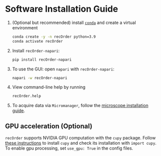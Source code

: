 # Software Installation Guide

1. (Optional but recommended) install [`conda`](https://github.com/conda-forge/miniforge) and create a virtual environment  

    ```sh
    conda create -y -n recOrder python=3.9
    conda activate recOrder
    ```

2. Install `recOrder-napari`:

    ```sh
    pip install recOrder-napari
    ```

3. To use the GUI: open `napari` with `recOrder-napari`:

    ```sh
    napari -w recOrder-napari
    ```

4. View command-line help by running

    ```sh
    recOrder.help
    ```

5. To acquire data via `Micromanager`, follow the [microscope installation guide](./microscope-installation-guide.md).

## GPU acceleration (Optional)

`recOrder` supports NVIDIA GPU computation with the `cupy` package. Follow [these instructions](https://github.com/cupy/cupy) to install `cupy` and check its installation with ```import cupy```.
To enable gpu processing, set ```use_gpu: True``` in the config files.
